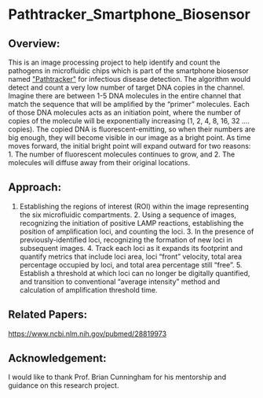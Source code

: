 # Pathtracker_Smartphone_Biosensor

## Overview:
This is an image processing project to help identify and count the pathogens in microfluidic chips which is part of the smartphone biosensor named ["Pathtracker"](https://nano.ece.illinois.edu/2017/11/20/lees-research-affects-next-gen-semiconductors/) for infectious disease detection. The algorithm would detect and count a very low number of target DNA copies in the channel. Imagine there are between 1-5 DNA molecules in the entire channel that match the sequence that will be amplified by the “primer” molecules.  Each of those DNA molecules acts as an initiation point, where the number of copies of the molecule will be exponentially increasing (1, 2, 4, 8, 16, 32 …. copies).  The copied DNA is fluorescent-emitting, so when their numbers are big enough, they will become visible in our image as a bright point.  As time moves forward, the initial bright point will expand outward for two reasons:  1.  The number of fluorescent molecules continues to grow, and 2. The molecules will diffuse away from their original locations.   

## Approach:
1. Establishing the regions of interest (ROI) within the image representing the six microfluidic compartments. 2. Using a sequence of images, recognizing the initiation of positive LAMP reactions, establishing the position of amplification loci, and counting the loci. 3. In the presence of previously-identified loci, recognizing the formation of new loci in subsequent images. 4. Track each loci as it expands its footprint and quantify metrics that include loci area, loci “front” velocity, total area percentage occupied by loci, and total area percentage still “free”. 5. Establish a threshold at which loci can no longer be digitally quantified, and transition to conventional “average intensity” method and calculation of amplification threshold time.


## Related Papers:
https://www.ncbi.nlm.nih.gov/pubmed/28819973


## Acknowledgement:
I would like to thank Prof. Brian Cunningham for his mentorship and guidance on this research project. 
